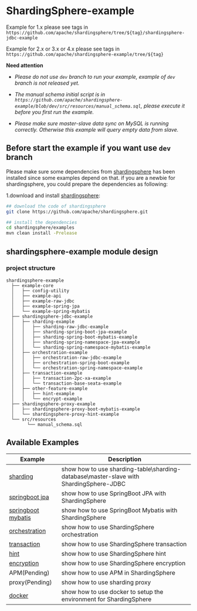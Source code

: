 # ShardingSphere-example

Example for 1.x please see tags in `https://github.com/apache/shardingsphere/tree/${tag}/shardingsphere-jdbc-example`

Example for 2.x or 3.x or 4.x please see tags in `https://github.com/apache/shardingsphere-example/tree/${tag}`

**Need attention**

- *Please do not use `dev` branch to run your example, example of `dev` branch is not released yet.*

- *The manual schema initial script is in `https://github.com/apache/shardingsphere-example/blob/dev/src/resources/manual_schema.sql`, please execute it before you first run the example.*

- *Please make sure master-slave data sync on MySQL is running correctly. Otherwise this example will query empty data from slave.*

## Before start the example if you want use `dev` branch

Please make sure some dependencies from [shardingsphere](https://github.com/apache/shardingsphere) has been installed since some examples depend on that.
if you are a newbie for shardingsphere, you could prepare the dependencies as following: 

1.download and install [shardingsphere](https://github.com/apache/shardingsphere): 

```bash
## download the code of shardingsphere
git clone https://github.com/apache/shardingsphere.git

## install the dependencies
cd shardingsphere/examples
mvn clean install -Prelease
```

## shardingsphere-example module design

### project structure

```
shardingsphere-example
  ├── example-core
  │   ├── config-utility
  │   ├── example-api
  │   ├── example-raw-jdbc
  │   ├── example-spring-jpa
  │   └── example-spring-mybatis
  ├── shardingsphere-jdbc-example
  │   ├── sharding-example
  │   │   ├── sharding-raw-jdbc-example
  │   │   ├── sharding-spring-boot-jpa-example
  │   │   ├── sharding-spring-boot-mybatis-example
  │   │   ├── sharding-spring-namespace-jpa-example
  │   │   └── sharding-spring-namespace-mybatis-example
  │   ├── orchestration-example
  │   │   ├── orchestration-raw-jdbc-example
  │   │   ├── orchestration-spring-boot-example
  │   │   └── orchestration-spring-namespace-example
  │   ├── transaction-example
  │   │   ├── transaction-2pc-xa-example
  │   │   └── transaction-base-seata-example
  │   ├── other-feature-example
  │   │   ├── hint-example
  │   │   └── encrypt-example
  ├── shardingsphere-proxy-example
  │   ├── shardingsphere-proxy-boot-mybatis-example
  │   └── shardingsphere-proxy-hint-example
  └── src/resources
        └── manual_schema.sql
```

## Available Examples

| Example | Description |
|---------|-------------|
| [sharding](shardingsphere-jdbc-example/sharding-example) | show how to use sharding-table\sharding-database\master-slave with ShardingSphere-JDBC |
| [springboot jpa](shardingsphere-jdbc-example/sharding-example/sharding-spring-boot-jpa-example) | show how to use SpringBoot JPA with ShardingSphere |
| [springboot mybatis](shardingsphere-jdbc-example/sharding-example/sharding-spring-boot-mybatis-example) | show how to use SpringBoot Mybatis with ShardingSphere |
| [orchestration](shardingsphere-jdbc-example/orchestration-example) | show how to use ShardingSphere orchestration |
| [transaction](shardingsphere-jdbc-example/transaction-example) | show how to use ShardingSphere transaction |
| [hint](shardingsphere-jdbc-example/other-feature-example/hint-example) | show how to use ShardingSphere hint |
| [encryption](shardingsphere-jdbc-example/other-feature-example/encrypt-example) | show how to use ShardingSphere encryption |
| APM(Pending) | show how to use APM in ShardingSphere |
| proxy(Pending) | show how to use sharding proxy |
| [docker](./docker/docker-compose.md) | show how to use docker to setup the environment for ShardingSphere |
